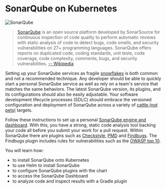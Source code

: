# SonarQube on Kubernetes #

![SonarQube](/javajon/courses/kubernetes-pipelines/sonarqube/assets/sonarqube.png "Code Analysis with SonarQube on Kubernetes.")

> [SonarQube](https://www.sonarqube.com) is an open source platform developed by SonarSource for continuous inspection of code quality to perform automatic reviews with static analysis of code to detect bugs, code smells, and security vulnerabilities on 27+ programming languages. SonarQube offers reports on duplicated code, coding standards, unit tests, code coverage, code complexity, comments, bugs, and security vulnerabilities. [-- Wikipedia](https://en.wikipedia.org/wiki/sonarqube)

Setting up your SonarQube services as fragile [snowflakes](https://martinfowler.com/bliki/SnowflakeServer.html) is both common and not a recommended technique. Any developer should be able to quickly start a personal SonarQube service as well as rely on a team's service that matches the same behaviors. The latest SonarQube version, its plugins, and its configurations should also be easily adjustable. Your software development lifecycle processes (SDLC) should embrace the versioned configuration and deployment of SonarQube across a variety of [cattle (not pets)](http://cloudscaling.com/blog/cloud-computing/the-history-of-pets-vs-cattle/) targets.

Follow these instructions to set up a personal [SonarQube engine and dashboard](https://www.sonarqube.org). With this, you have a strong, static code analysis tool backing your code all before you submit your work for a pull request. Within SonarQube there are plugins such as [Checkstyle](http://checkstyle.sourceforge.net/), [PMD](https://pmd.github.io/) and [Findbugs](http://findbugs.sourceforge.net/). The Findbugs plugin includes rules for vulnerabilities such as the [OWASP top 10](http://find-sec-bugs.github.io).

You will learn how:

- to install SonarQube onto Kubernetes
- to use Helm to install SonarQube
- to configure SonarQube plugins with the chart
- to access the SonarQube Dashboard
- to analyze code and inspect results with a Gradle plugin
